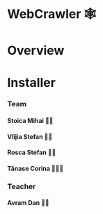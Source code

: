 # WebCrawler 🕸️

# Overview

# Installer

### Team
#### Stoica Mihai 👨‍🎓
#### Vlîjia Stefan 👨‍🎓
#### Rosca Stefan 👨‍🎓
#### Tănase Corina 👩🏼‍🎓

### Teacher
#### Avram Dan 👨‍🏫
